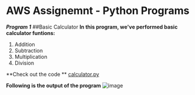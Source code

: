 # AWS Assignemnt - Python Programs

***Program 1***
##Basic Calculator
**In this program, we've performed basic calculator funtions:**
1. Addition
2. Subtraction
3. Multiplication
4. Division

**Check out the code **
[calculator.py](https://github.com/prem1204/Pranay-Assignments/blob/aws-cloud/calculator.py)

**Following is the output of the program**
![image](https://github.com/prem1204/Pranay-Assignments/blob/aws-cloud/images/calculator.png)
